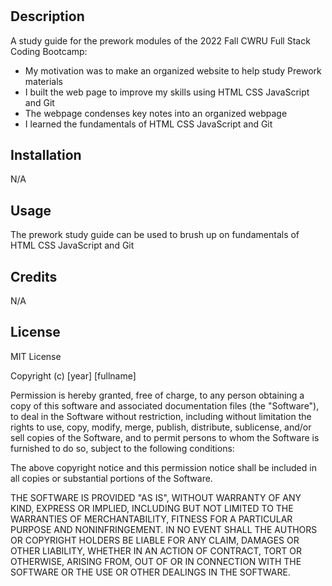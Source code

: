 # <Prework-Study-Guide>

## Description

A study guide for the prework modules of the 2022 Fall CWRU Full Stack Coding Bootcamp:

- My motivation was to make an organized website to help study Prework materials
- I built the web page to improve my skills using HTML CSS JavaScript and Git
- The webpage condenses key notes into an organized webpage
- I learned the fundamentals of HTML CSS JavaScript and Git

## Installation

N/A

## Usage

The prework study guide can be used to brush up on fundamentals of HTML CSS JavaScript and Git 
## Credits

N/A

## License

MIT License

Copyright (c) [year] [fullname]

Permission is hereby granted, free of charge, to any person obtaining a copy
of this software and associated documentation files (the "Software"), to deal
in the Software without restriction, including without limitation the rights
to use, copy, modify, merge, publish, distribute, sublicense, and/or sell
copies of the Software, and to permit persons to whom the Software is
furnished to do so, subject to the following conditions:

The above copyright notice and this permission notice shall be included in all
copies or substantial portions of the Software.

THE SOFTWARE IS PROVIDED "AS IS", WITHOUT WARRANTY OF ANY KIND, EXPRESS OR
IMPLIED, INCLUDING BUT NOT LIMITED TO THE WARRANTIES OF MERCHANTABILITY,
FITNESS FOR A PARTICULAR PURPOSE AND NONINFRINGEMENT. IN NO EVENT SHALL THE
AUTHORS OR COPYRIGHT HOLDERS BE LIABLE FOR ANY CLAIM, DAMAGES OR OTHER
LIABILITY, WHETHER IN AN ACTION OF CONTRACT, TORT OR OTHERWISE, ARISING FROM,
OUT OF OR IN CONNECTION WITH THE SOFTWARE OR THE USE OR OTHER DEALINGS IN THE
SOFTWARE.